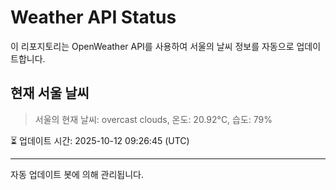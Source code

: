 
# Weather API Status

이 리포지토리는 OpenWeather API를 사용하여 서울의 날씨 정보를 자동으로 업데이트합니다.

## 현재 서울 날씨
> 서울의 현재 날씨: overcast clouds, 온도: 20.92°C, 습도: 79%

⏳ 업데이트 시간: 2025-10-12 09:26:45 (UTC)

---
자동 업데이트 봇에 의해 관리됩니다.
